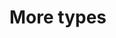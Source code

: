 <!-- .slide: data-background="url('resources/typescript-blueprint.svg') no-repeat #03324C bottom"-->

# More types

